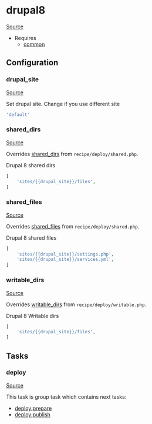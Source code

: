 <!-- DO NOT EDIT THIS FILE! -->
<!-- Instead edit recipe/drupal8.php -->
<!-- Then run bin/docgen -->

# drupal8

[Source](/recipe/drupal8.php)



* Requires
  * [common](/docs/recipe/common.md)

## Configuration
### drupal_site
[Source](https://github.com/deployphp/deployer/blob/master/recipe/drupal8.php#L14)

Set drupal site. Change if you use different site

```php title="Default value"
'default'
```


### shared_dirs
[Source](https://github.com/deployphp/deployer/blob/master/recipe/drupal8.php#L18)

Overrides [shared_dirs](/docs/recipe/deploy/shared.md#shared_dirs) from `recipe/deploy/shared.php`.

Drupal 8 shared dirs

```php title="Default value"
[
    'sites/{{drupal_site}}/files',
]
```


### shared_files
[Source](https://github.com/deployphp/deployer/blob/master/recipe/drupal8.php#L23)

Overrides [shared_files](/docs/recipe/deploy/shared.md#shared_files) from `recipe/deploy/shared.php`.

Drupal 8 shared files

```php title="Default value"
[
    'sites/{{drupal_site}}/settings.php',
    'sites/{{drupal_site}}/services.yml',
]
```


### writable_dirs
[Source](https://github.com/deployphp/deployer/blob/master/recipe/drupal8.php#L29)

Overrides [writable_dirs](/docs/recipe/deploy/writable.md#writable_dirs) from `recipe/deploy/writable.php`.

Drupal 8 Writable dirs

```php title="Default value"
[
    'sites/{{drupal_site}}/files',
]
```



## Tasks

### deploy
[Source](https://github.com/deployphp/deployer/blob/master/recipe/drupal8.php#L8)






This task is group task which contains next tasks:
* [deploy:prepare](/docs/recipe/common.md#deployprepare)
* [deploy:publish](/docs/recipe/common.md#deploypublish)


